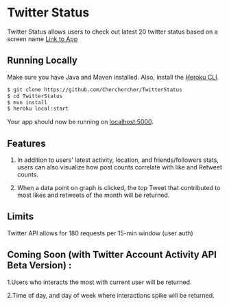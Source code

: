 # Twitter Status

Twitter Status allows users to check out latest 20 twitter status based on a screen name
[Link to App](https://hidden-reef-17988.herokuapp.com/)

## Running Locally

Make sure you have Java and Maven installed.  Also, install the [Heroku CLI](https://cli.heroku.com/).

```sh
$ git clone https://github.com/Cherchercher/TwitterStatus
$ cd TwitterStatus
$ mvn install
$ heroku local:start
```

Your app should now be running on [localhost:5000](http://localhost:5000/).

## Features
1. In addition to users' latest activity, location, and friends/followers stats,	users can also visualize how post counts correlate with like and Retweet counts. 

2. When a data point on graph is clicked, the top Tweet that contributed to most likes and retweets of the month will be returned. 

## Limits

Twitter API allows for 180 requests per 15-min window (user auth)

## Coming Soon (with Twitter Account Activity API Beta Version) : 

1.Users who interacts the most with current user will be returned.  

2.Time of day, and day of week where interactions spike will be returned.
     
